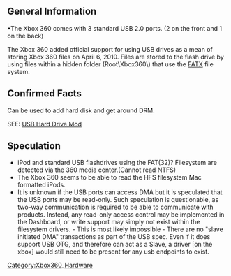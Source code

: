 ## General Information

•The Xbox 360 comes with 3 standard USB 2.0 ports. (2 on the front and 1
on the back)

The Xbox 360 added official support for using USB drives as a mean of
storing Xbox 360 files on April 6, 2010. Files are stored to the flash
drive by using files within a hidden folder (Root\\Xbox360\\) that use
the [FATX](FATX "wikilink") file system.

## Confirmed Facts

Can be used to add hard disk and get around DRM.

SEE: [USB Hard Drive
Mod](https://web.archive.org/web/20141105161019/http://www.llamma.com/xbox360/mods/USB%20Hard%20Drive%20Mod.htm)

## Speculation

  - iPod and standard USB flashdrives using the FAT(32)? Filesystem are
    detected via the 360 media center.(Cannot read NTFS)
  - The Xbox 360 seems to be able to read the HFS filesystem Mac
    formatted iPods.
  - It is unknown if the USB ports can access DMA but it is speculated
    that the USB ports may be read-only. Such speculation is
    questionable, as two-way communication is required to be able to
    communicate with products. Instead, any read-only access control may
    be implemented in the Dashboard, or write support may simply not
    exist within the filesystem drivers. - This is most likely
    impossible - There are no "slave initiated DMA" transactions as part
    of the USB spec. Even if it does support USB OTG, and therefore can
    act as a Slave, a driver \[on the xbox\] would still need to be
    present for any usb endpoints to exist.

[Category:Xbox360_Hardware](Category:Xbox360_Hardware "wikilink")